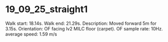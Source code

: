 # 19_09_25_straight1

Walk start: 18.14s. 
Walk end: 21.29s.
Description: Moved forward 5m for 3.15s. 
Orientation: OF facing lv2 MILC floor (carpet).
OF sample rate: 10Hz.
average speed: 1.59 m/s

